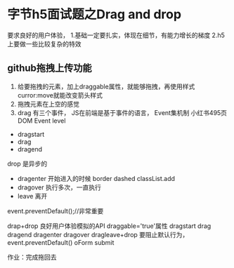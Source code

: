 # 字节h5面试题之Drag and drop
要求良好的用户体验，
1.基础一定要扎实，体现在细节，有能力增长的梯度
2.h5上要做一些比较复杂的特效

## github拖拽上传功能
1. 给要拖拽的元素，加上draggable属性，就能够拖拽，再使用样式curror:move就能改变箭头样式
2. 拖拽元素在上空的感觉
3. drag 有三个事件，
JS在前端是基于事件的语言，
Event集机制
小红书495页 DOM Event level
- dragstart
- drag
- dragend

drop 是异步的
- dragenter 开始进入的时候 border dashed classList.add
- dragover  执行多次，一直执行
- leave 离开

event.preventDefault();//非常重要

drap+drop 良好用户体验模拟的API 
draggable='true'属性
dragstart   drag dragend
dragenter dragover dragleave+drop
要阻止默认行为， event.preventDefault()
oForm submit


作业：完成拖回去 